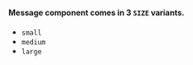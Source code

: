 #### Message component comes in 3 ```SIZE``` variants.
 * ```small```
 * ```medium```
 * ```large```